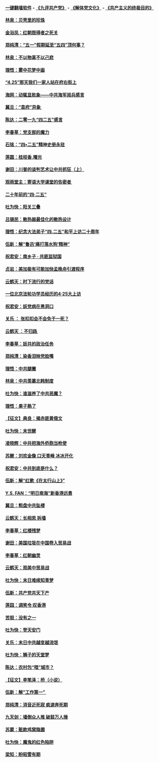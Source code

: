 #### [一键翻墙软件](https://github.com/gfw-breaker/nogfw/blob/master/README.md?t=04280637) -  [《九评共产党》](https://github.com/gfw-breaker/9ping.md?t=04280637) - [《解体党文化》](https://github.com/gfw-breaker/jtdwh.md?t=04280637) - [《共产主义的终极目的》](https://github.com/gfw-breaker/gczydzjmd.md?t=04280637)

#### [林泉：贝壳里的珍珠](../pages/nsc993/n11217073.md?t=04280637) 

#### [金浴凤：红朝既得者之死关](../pages/nsc993/n11217063.md?t=04280637) 

#### [郑纯清：“五一”假期延至“五四”顶何事？](../pages/nsc993/n11217000.md?t=04280637) 

#### [林泉：不以物喜不以己悲](../pages/nsc993/n11216987.md?t=04280637) 

#### [理悟：雾中花梦中画](../pages/nsc993/n11213846.md?t=04280637) 

#### [“4.25”那天我们一家人站在府右街上](../pages/nsc993/n11210435.md?t=04280637) 

#### [海网：动辄显败象——中共海军阅兵感言](../pages/nsc993/n11212147.md?t=04280637) 

#### [冀旦：“袁府”异象 ](../pages/nsc993/n11211996.md?t=04280637) 

#### [陈达：二零一九“四二五”感言](../pages/nsc993/n11211971.md?t=04280637) 

#### [李春草：党支部的魔力](../pages/nsc993/n11211722.md?t=04280637) 

#### [石铭：“四•二五”精神史册永驻](../pages/nsc993/n11210585.md?t=04280637) 

#### [莲圆：桂枝香.曙光](../pages/nsc993/n11210371.md?t=04280637) 

#### [谢田：川普的谈判艺术让中共抓狂（上）](../pages/nsc993/n11209038.md?t=04280637) 

#### [观雨堂主：寄语大学课堂的告密者 ](../pages/nsc993/n11209062.md?t=04280637) 

#### [二十年前的“四·二五”](../pages/nsc993/n11207639.md?t=04280637) 

#### [吐为快：阳关三叠](../pages/nsc993/n11207152.md?t=04280637) 

#### [吕锡民：散热器最佳化的散热设计](../pages/nsc993/n11206294.md?t=04280637) 

#### [理悟：纪念大法弟子“四.二五”和平上访二十周年](../pages/nsc993/n11206269.md?t=04280637) 

#### [伍新：解“鲁迅‘痛打落水狗’精神”](../pages/nsc993/n11206208.md?t=04280637) 

#### [祝君安：南乡子 · 共匪监狱国](../pages/nsc993/n11203831.md?t=04280637) 

#### [贞岩：美加极有可能加快孟晚舟引渡程序](../pages/nsc993/n11203705.md?t=04280637) 

#### [云鹤天：时下流行的党话](../pages/nsc993/n11203254.md?t=04280637) 

#### [一位北京法轮功学员经历的4·25大上访](../pages/nsc993/n11203160.md?t=04280637) 

#### [祝君安：妖党病在黑洞口](../pages/nsc993/n11201449.md?t=04280637) 

#### [关乐 ： 张扣扣会不会免于一死？](../pages/nsc993/n11201363.md?t=04280637) 

#### [云鹤天 ：不归路 ](../pages/nsc993/n11201359.md?t=04280637) 

#### [李春草：妖共的政治任务](../pages/nsc993/n11199926.md?t=04280637) 

#### [郑纯清：染香泪映党脸嘴](../pages/nsc993/n11199911.md?t=04280637) 

#### [理悟：中共腿撇](../pages/nsc993/n11199727.md?t=04280637) 

#### [林泉：中共羡慕北韩制度](../pages/nsc993/n11199776.md?t=04280637) 

#### [吐为快：谁滋养了中共恶魔？](../pages/nsc993/n11199706.md?t=04280637) 

#### [理悟：果子熟了](../pages/nsc993/n11196774.md?t=04280637) 

#### [【征文】典良：揭赤匪黄俄文](../pages/nsc993/n11195773.md?t=04280637) 

#### [吐为快：末世醒](../pages/nsc993/n11196757.md?t=04280637) 

#### [凌晓辉：中共把海外侨胞当枪使](../pages/nsc993/n11195270.md?t=04280637) 

#### [苏醒：刘欢金像 口天青峰 冰冰开化](../pages/nsc993/n11194046.md?t=04280637) 

#### [祝君安：中共到底是什么？](../pages/nsc993/n11193828.md?t=04280637) 

#### [伍新：解“红歌《在太行山上》”](../pages/nsc993/n11193680.md?t=04280637) 

#### [Y.S. FAN：“明日南海”新香港远景](../pages/nsc993/n11189809.md?t=04280637) 

#### [冀旦：粗盘中共坠楼](../pages/nsc993/n11188872.md?t=04280637) 

#### [云鹤天：长相思 拆墙](../pages/nsc993/n11187494.md?t=04280637) 

#### [李春草：红楼残梦](../pages/nsc993/n11187468.md?t=04280637) 

#### [谢田：美国垃圾在中国卷入贸易战](../pages/nsc993/n11184083.md?t=04280637) 

#### [李春草：红朝幽灵](../pages/nsc993/n11186717.md?t=04280637) 

#### [云鹤天：观美中贸易战](../pages/nsc993/n11184252.md?t=04280637) 

#### [吐为快：末日难续知青梦](../pages/nsc993/n11183957.md?t=04280637) 

#### [伍新：共产党共天下产](../pages/nsc993/n11183941.md?t=04280637) 

#### [莲园：调笑令 叹香港](../pages/nsc993/n11183930.md?t=04280637) 

#### [苦胆：没有之一](../pages/nsc993/n11183909.md?t=04280637) 

#### [吐为快：登天安门](../pages/nsc993/n11183895.md?t=04280637) 

#### [关乐：末日中共越变越流氓](../pages/nsc993/n11183026.md?t=04280637) 

#### [吐为快：狮子的天堂梦](../pages/nsc993/n11179854.md?t=04280637) 

#### [陈达：农村包“喂”城市？](../pages/nsc993/n11179736.md?t=04280637) 

#### [【征文】李笔泽：桥（小说）](../pages/nsc993/n11176272.md?t=04280637) 

#### [伍新：解“工作第一” ](../pages/nsc993/n11177502.md?t=04280637) 

#### [郑纯清：消音近死寂 疯速奔死期](../pages/nsc993/n11177476.md?t=04280637) 

#### [九天剑：墙倒众人推 破鼓万人捶](../pages/nsc993/n11177298.md?t=04280637) 

#### [苏蒙：赃款鸡窝隐圃](../pages/nsc993/n11176885.md?t=04280637) 

#### [吐为快：魔鬼的红色陷阱](../pages/nsc993/n11176784.md?t=04280637) 

#### [梁知：盼昭雪有期](../pages/nsc993/n11169958.md?t=04280637) 


